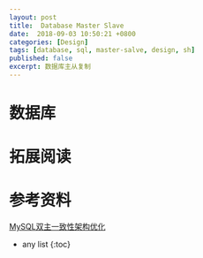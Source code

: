 ```yaml
---
layout: post
title:  Database Master Slave
date:  2018-09-03 10:50:21 +0800
categories: [Design]
tags: [database, sql, master-salve, design, sh]
published: false
excerpt: 数据库主从复制
---
```


# 数据库

# 拓展阅读

# 参考资料

[MySQL双主一致性架构优化](https://mp.weixin.qq.com/s/sCjzzi9VXPk-JcWXySfHgw)

* any list
{:toc}